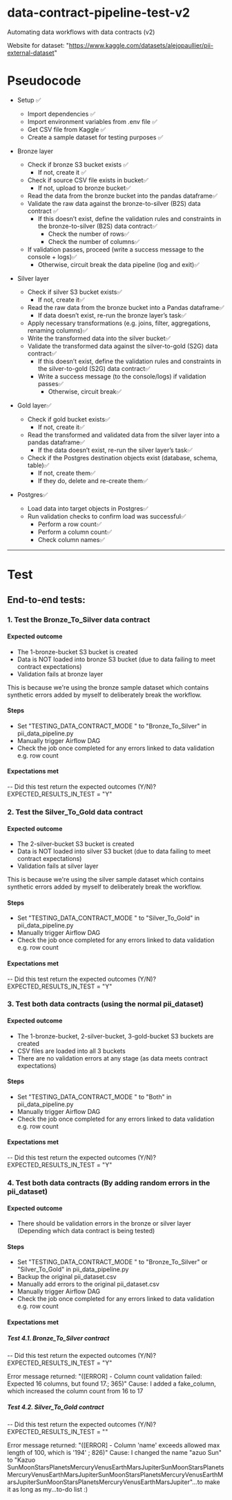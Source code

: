# data-contract-pipeline-test-v2
Automating data workflows with data contracts (v2)




Website for dataset: "https://www.kaggle.com/datasets/alejopaullier/pii-external-dataset"




# Pseudocode

- Setup ✅ 
    - Import dependencies ✅ 
    - Import environment variables from .env file ✅
    - Get CSV file from Kaggle ✅ 
    - Create a sample dataset for testing purposes ✅ 


- Bronze layer
    - Check if bronze S3 bucket exists ✅
        - If not, create it ✅ 
    - Check if source CSV file exists in bucket✅
        - If not, upload to bronze bucket✅
    - Read the data from the bronze bucket into the pandas dataframe✅
    - Validate the raw data against the bronze-to-silver (B2S) data contract ✅ 
        - If this doesn’t exist, define the validation rules and constraints in the bronze-to-silver (B2S) data contract✅
            - Check the number of rows✅
            - Check the number of columns✅
    - If validation passes, proceed (write a success message to the console + logs)✅
        - Otherwise, circuit break the data pipeline (log and exit)✅

- Silver layer
    - Check if silver S3 bucket exists✅
        - If not, create it✅
    - Read the raw data from the bronze bucket into a Pandas dataframe✅
        - If data doesn’t exist, re-run the bronze layer’s task✅
    - Apply necessary transformations (e.g. joins, filter, aggregations, renaming columns)✅
    - Write the transformed data into the silver bucket✅
    - Validate the transformed data against the silver-to-gold (S2G) data contract✅
        - If this doesn’t exist, define the validation rules and constraints in the silver-to-gold (S2G) data contract✅
        - Write a success message (to the console/logs) if validation passes✅
            - Otherwise, circuit break✅

- Gold layer✅
    - Check if gold bucket exists✅
        - If not, create it✅
    - Read the transformed and validated data from the silver layer into a pandas dataframe✅
        - If the data doesn’t exist, re-run the silver layer’s task✅
    - Check if the Postgres destination objects exist (database, schema, table)✅
        - If not, create them✅
        - If they do, delete and re-create them✅

- Postgres✅
    - Load data into target objects in Postgres✅
    - Run validation checks to confirm load was successful✅
        - Perform a row count✅
        - Perform a column count✅
        - Check column names✅

----

# Test

## End-to-end tests:


### 1. Test the Bronze_To_Silver data contract 


#### Expected outcome

- The 1-bronze-bucket S3 bucket is created 
- Data is NOT loaded into bronze S3 bucket (due to data failing to meet contract expectations)
- Validation fails at bronze layer

This is because we're using the bronze sample dataset which contains synthetic errors added by myself to deliberately break the workflow. 


#### Steps

- Set "TESTING_DATA_CONTRACT_MODE " to "Bronze_To_Silver" in pii_data_pipeline.py
- Manually trigger Airflow DAG
- Check the job once completed for any errors linked to data validation e.g. row count


#### Expectations met

-- Did this test return the expected outcomes (Y/N)?
EXPECTED_RESULTS_IN_TEST = "Y"


### 2. Test the Silver_To_Gold data contract

#### Expected outcome

- The 2-silver-bucket S3 bucket is created 
- Data is NOT loaded into silver S3 bucket (due to data failing to meet contract expectations)
- Validation fails at silver layer

This is because we're using the silver sample dataset which contains synthetic errors added by myself to deliberately break the workflow. 


#### Steps

- Set "TESTING_DATA_CONTRACT_MODE " to "Silver_To_Gold" in pii_data_pipeline.py
- Manually trigger Airflow DAG
- Check the job once completed for any errors linked to data validation e.g. row count


#### Expectations met

-- Did this test return the expected outcomes (Y/N)?
EXPECTED_RESULTS_IN_TEST = "Y"

### 3. Test both data contracts (using the normal pii_dataset)

#### Expected outcome

- The 1-bronze-bucket, 2-silver-bucket, 3-gold-bucket S3 buckets are created 
- CSV files are loaded into all 3 buckets
- There are no validation errors at any stage (as data meets contract expectations)



#### Steps

- Set "TESTING_DATA_CONTRACT_MODE " to "Both" in pii_data_pipeline.py
- Manually trigger Airflow DAG
- Check the job once completed for any errors linked to data validation e.g. row count


#### Expectations met

-- Did this test return the expected outcomes (Y/N)?
EXPECTED_RESULTS_IN_TEST = "Y"

### 4. Test both data contracts (By adding random errors in the pii_dataset)

#### Expected outcome

- There should be validation errors in the bronze or silver layer (Depending which data contract is being tested) 


#### Steps

- Set "TESTING_DATA_CONTRACT_MODE " to "Bronze_To_Silver" or "Silver_To_Gold" in pii_data_pipeline.py
- Backup the original pii_dataset.csv
- Manually add errors to the original pii_dataset.csv
- Manually trigger Airflow DAG
- Check the job once completed for any errors linked to data validation e.g. row count



#### Expectations met



##### Test 4.1. Bronze_To_Silver contract

-- Did this test return the expected outcomes (Y/N)?
EXPECTED_RESULTS_IN_TEST = "Y"

Error message returned: "([ERROR] - Column count validation failed: Expected 16 columns, but found 17.; 365)"
Cause: I added a fake_column, which increased the column count from 16 to 17


##### Test 4.2. Silver_To_Gold contract

-- Did this test return the expected outcomes (Y/N)?
EXPECTED_RESULTS_IN_TEST = ""

Error message returned: "([ERROR] - Column 'name' exceeds allowed max length of 100, which is '194' ; 826)"
Cause: I changed the name "azuo Sun" to "Kazuo SunMoonStarsPlanetsMercuryVenusEarthMarsJupiterSunMoonStarsPlanetsMercuryVenusEarthMarsJupiterSunMoonStarsPlanetsMercuryVenusEarthMarsJupiterSunMoonStarsPlanetsMercuryVenusEarthMarsJupiter"...to make it as long as my...to-do list :)